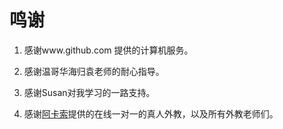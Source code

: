 ﻿鸣谢
====
1. 感谢www.github.com 提供的计算机服务。

2. 感谢温哥华海归袁老师的耐心指导。

3. 感谢Susan对我学习的一路支持。

4. 感谢[阿卡索](http://www.acadsoc.com.cn/lps/lp2.aspx?_s=rf&_sharecode=E476E71A0295BB1A)提供的在线一对一的真人外教，以及所有外教老师们。





